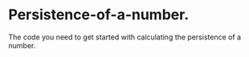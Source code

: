 # Persistence-of-a-number.
The code you need to get started with calculating the persistence of a number.
